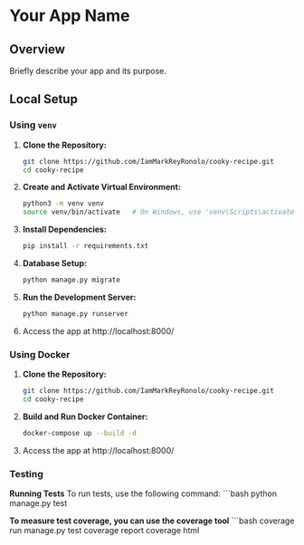 # Your App Name

## Overview

Briefly describe your app and its purpose.

## Local Setup

### Using `venv`

1. **Clone the Repository:**
   ```bash
   git clone https://github.com/IamMarkReyRonolo/cooky-recipe.git
   cd cooky-recipe

2. **Create and Activate Virtual Environment:**
    ```bash
    python3 -m venv venv
    source venv/bin/activate   # On Windows, use 'venv\Scripts\activate'

3. **Install Dependencies:**
    ```bash
    pip install -r requirements.txt

4. **Database Setup:**
    ```bash
    python manage.py migrate

5. **Run the Development Server:**
    ```bash
    python manage.py runserver

6. Access the app at http://localhost:8000/

### Using Docker

1. **Clone the Repository:**
   ```bash
   git clone https://github.com/IamMarkReyRonolo/cooky-recipe.git
   cd cooky-recipe

2. **Build and Run Docker Container:**
    ```bash
    docker-compose up --build -d

3. Access the app at http://localhost:8000/

### Testing

**Running Tests**
    To run tests, use the following command:
    ```bash
    python manage.py test


**To measure test coverage, you can use the coverage tool**
    ```bash
    coverage run manage.py test
    coverage report
    coverage html


